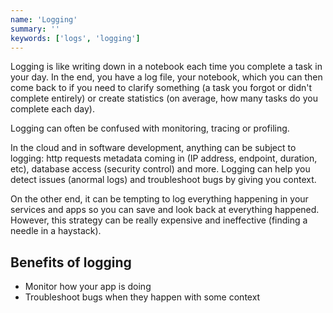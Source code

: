 ```yaml
---
name: 'Logging'
summary: ''
keywords: ['logs', 'logging']
---
```


Logging is like writing down in a notebook each time you complete a task in your day. In the end, you have a log file, your notebook, which you can then come back to if you need to clarify something (a task you forgot or didn't complete entirely) or create statistics (on average, how many tasks do you complete each day).

Logging can often be confused with monitoring, tracing or profiling.

In the cloud and in software development, anything can be subject to logging: http requests metadata coming in (IP address, endpoint, duration, etc), database access (security control) and more. Logging can help you detect issues (anormal logs) and troubleshoot bugs by giving you context.

On the other end, it can be tempting to log everything happening in your services and apps so you can save and look back at everything happened. However, this strategy can be really expensive and ineffective (finding a needle in a haystack).

## Benefits of logging

- Monitor how your app is doing
- Troubleshoot bugs when they happen with some context
